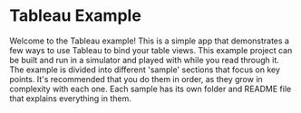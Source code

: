 #  Tableau Example

Welcome to the Tableau example! This is a simple app that demonstrates a few ways to use Tableau to bind your table views. This example
project can be built and run in a simulator and played with while you read through it. The example is divided into different 'sample' sections
that focus on key points. It's recommended that you do them in order, as they grow in complexity with each one. Each sample has its own
folder and README file that explains everything in them.
